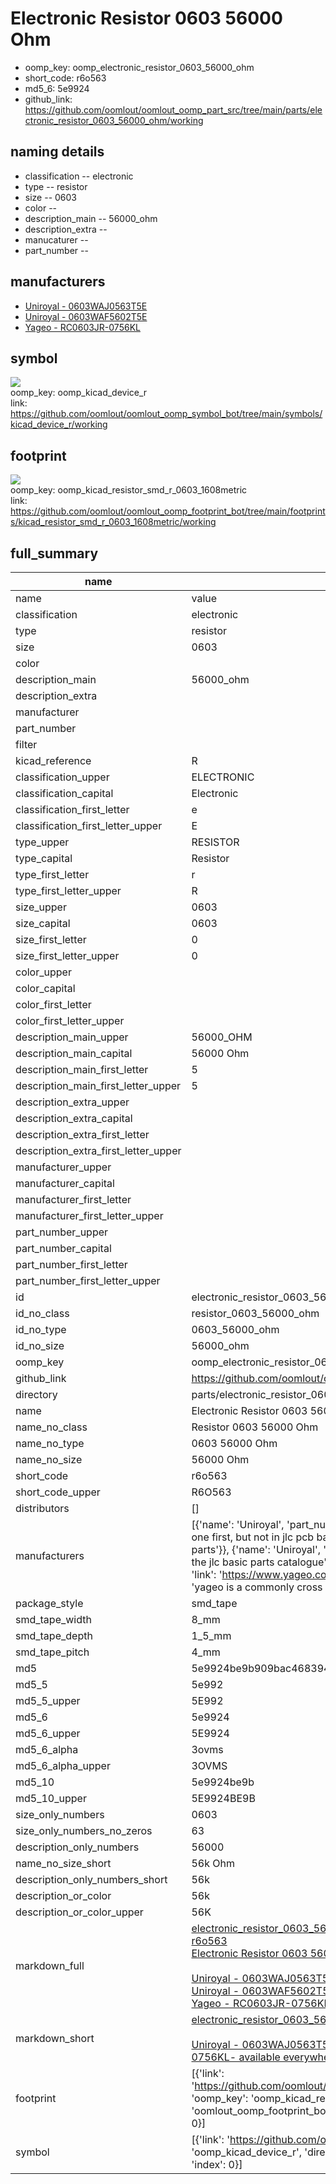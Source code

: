 # Electronic Resistor 0603 56000 Ohm

  
* oomp_key: oomp_electronic_resistor_0603_56000_ohm 
* short_code: r6o563
* md5_6: 5e9924  
* github_link: https://github.com/oomlout/oomlout_oomp_part_src/tree/main/parts/electronic_resistor_0603_56000_ohm/working  
## naming details
* classification -- electronic
* type -- resistor
* size -- 0603
* color -- 
* description_main -- 56000_ohm
* description_extra -- 
* manucaturer -- 
* part_number -- 


## manufacturers
* [Uniroyal - 0603WAJ0563T5E]()  
* [Uniroyal - 0603WAF5602T5E]()  
* [Yageo - RC0603JR-0756KL](https://www.yageo.com/en/Chart/Download/pdf/RC0603JR-0756KL)  

## symbol

![](symbol/{index}}/working/working_600.png)  
oomp_key: oomp_kicad_device_r  
link: https://github.com/oomlout/oomlout_oomp_symbol_bot/tree/main/symbols/kicad_device_r/working  

## footprint

![](footprint/{index}/working/working_600.png)  
oomp_key: oomp_kicad_resistor_smd_r_0603_1608metric  
link: https://github.com/oomlout/oomlout_oomp_footprint_bot/tree/main/footprints/kicad_resistor_smd_r_0603_1608metric/working  

## full_summary
| name | value | 
| --- | --- | 
| name | value | 
| classification | electronic | 
| type | resistor | 
| size | 0603 | 
| color |  | 
| description_main | 56000_ohm | 
| description_extra |  | 
| manufacturer |  | 
| part_number |  | 
| filter |  | 
| kicad_reference | R | 
| classification_upper | ELECTRONIC | 
| classification_capital | Electronic | 
| classification_first_letter | e | 
| classification_first_letter_upper | E | 
| type_upper | RESISTOR | 
| type_capital | Resistor | 
| type_first_letter | r | 
| type_first_letter_upper | R | 
| size_upper | 0603 | 
| size_capital | 0603 | 
| size_first_letter | 0 | 
| size_first_letter_upper | 0 | 
| color_upper |  | 
| color_capital |  | 
| color_first_letter |  | 
| color_first_letter_upper |  | 
| description_main_upper | 56000_OHM | 
| description_main_capital | 56000 Ohm | 
| description_main_first_letter | 5 | 
| description_main_first_letter_upper | 5 | 
| description_extra_upper |  | 
| description_extra_capital |  | 
| description_extra_first_letter |  | 
| description_extra_first_letter_upper |  | 
| manufacturer_upper |  | 
| manufacturer_capital |  | 
| manufacturer_first_letter |  | 
| manufacturer_first_letter_upper |  | 
| part_number_upper |  | 
| part_number_capital |  | 
| part_number_first_letter |  | 
| part_number_first_letter_upper |  | 
| id | electronic_resistor_0603_56000_ohm | 
| id_no_class | resistor_0603_56000_ohm | 
| id_no_type | 0603_56000_ohm | 
| id_no_size | 56000_ohm | 
| oomp_key | oomp_electronic_resistor_0603_56000_ohm | 
| github_link | https://github.com/oomlout/oomlout_oomp_part_src/tree/main/parts/electronic_resistor_0603_56000_ohm/working | 
| directory | parts/electronic_resistor_0603_56000_ohm | 
| name | Electronic Resistor 0603 56000 Ohm | 
| name_no_class | Resistor 0603 56000 Ohm | 
| name_no_type | 0603 56000 Ohm | 
| name_no_size | 56000 Ohm | 
| short_code | r6o563 | 
| short_code_upper | R6O563 | 
| distributors | [] | 
| manufacturers | [{'name': 'Uniroyal', 'part_number': '0603WAJ0563T5E', 'link': '', 'id': 'manufacturer_uniroyal', 'note': {'reason': 'did this one first, but not in jlc pcb basic parts and 1 percent are and they are the same price', 'reason_short': 'not in jlc basic parts'}}, {'name': 'Uniroyal', 'part_number': '0603WAF5602T5E', 'link': '', 'id': 'manufacturer_uniroyal', 'note': {'reason': 'in the jlc basic parts catalogue', 'reason_short': 'jlc basic part'}}, {'name': 'Yageo', 'part_number': 'RC0603JR-0756KL', 'link': 'https://www.yageo.com/en/Chart/Download/pdf/RC0603JR-0756KL', 'id': 'manufacturer_yageo', 'note': {'reason': 'yageo is a commonly cross referenced part number', 'reason_short': 'available everywhere'}}] | 
| package_style | smd_tape | 
| smd_tape_width | 8_mm | 
| smd_tape_depth | 1_5_mm | 
| smd_tape_pitch | 4_mm | 
| md5 | 5e9924be9b909bac468394fc7c214ff3 | 
| md5_5 | 5e992 | 
| md5_5_upper | 5E992 | 
| md5_6 | 5e9924 | 
| md5_6_upper | 5E9924 | 
| md5_6_alpha | 3ovms | 
| md5_6_alpha_upper | 3OVMS | 
| md5_10 | 5e9924be9b | 
| md5_10_upper | 5E9924BE9B | 
| size_only_numbers | 0603 | 
| size_only_numbers_no_zeros | 63 | 
| description_only_numbers | 56000 | 
| name_no_size_short | 56k Ohm | 
| description_only_numbers_short | 56k | 
| description_or_color | 56k | 
| description_or_color_upper | 56K | 
| markdown_full | [electronic_resistor_0603_56000_ohm](https://github.com/oomlout/oomlout_oomp_part_src/tree/main/parts/electronic_resistor_0603_56000_ohm/working)<br>[r6o563](https://github.com/oomlout/oomlout_oomp_part_src/tree/main/parts/electronic_resistor_0603_56000_ohm/working)<br>[Electronic Resistor 0603 56000 Ohm](https://github.com/oomlout/oomlout_oomp_part_src/tree/main/parts/electronic_resistor_0603_56000_ohm/working)<br><br>[Uniroyal - 0603WAJ0563T5E- not in jlc basic parts]() [(L)  ](https://www.lcsc.com/search?q=0603WAJ0563T5E)[(D)  ](https://www.digikey.com/en/products?keywords=0603WAJ0563T5E)[(M)  ](https://www.mouser.com/Search/Refine?Keyword=0603WAJ0563T5E)[(N)  ](https://www.newark.com/search?st=0603WAJ0563T5E)[(SZ)  ](https://so.szlcsc.com/global.html?k=0603WAJ0563T5E)<br>[Uniroyal - 0603WAF5602T5E- jlc basic part]() [(L)  ](https://www.lcsc.com/search?q=0603WAF5602T5E)[(D)  ](https://www.digikey.com/en/products?keywords=0603WAF5602T5E)[(M)  ](https://www.mouser.com/Search/Refine?Keyword=0603WAF5602T5E)[(N)  ](https://www.newark.com/search?st=0603WAF5602T5E)[(SZ)  ](https://so.szlcsc.com/global.html?k=0603WAF5602T5E)<br>[Yageo - RC0603JR-0756KL- available everywhere](https://www.yageo.com/en/Chart/Download/pdf/RC0603JR-0756KL) [(L)  ](https://www.lcsc.com/search?q=RC0603JR-0756KL)[(D)  ](https://www.digikey.com/en/products?keywords=RC0603JR-0756KL)[(M)  ](https://www.mouser.com/Search/Refine?Keyword=RC0603JR-0756KL)[(N)  ](https://www.newark.com/search?st=RC0603JR-0756KL)[(SZ)  ](https://so.szlcsc.com/global.html?k=RC0603JR-0756KL)<br> | 
| markdown_short | [electronic_resistor_0603_56000_ohm](https://github.com/oomlout/oomlout_oomp_part_src/tree/main/parts/electronic_resistor_0603_56000_ohm/working)<br><br>[Uniroyal - 0603WAJ0563T5E- not in jlc basic parts]()[Uniroyal - 0603WAF5602T5E- jlc basic part]()[Yageo - RC0603JR-0756KL- available everywhere](https://www.yageo.com/en/Chart/Download/pdf/RC0603JR-0756KL) | 
| footprint | [{'link': 'https://github.com/oomlout/oomlout_oomp_footprint_bot/tree/main/foootprntss/kicad_resistor_smd_r_0603_1608metric', 'oomp_key': 'oomp_kicad_resistor_smd_r_0603_1608metric', 'directory': 'oomlout_oomp_footprint_bot/footprints/kicad_resistor_smd_r_0603_1608metric//working/working.kicad_mod', 'index': 0}] | 
| symbol | [{'link': 'https://github.com/oomlout/oomlout_oomp_symbol_bot/tree/main/symbols/kicad_device_r', 'oomp_key': 'oomp_kicad_device_r', 'directory': 'oomlout_oomp_symbol_bot/symbols/kicad_device_r//working/working.kicad_sym', 'index': 0}] | 
